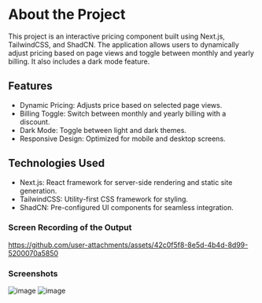 
# About the Project
This project is an interactive pricing component built using Next.js, TailwindCSS, and ShadCN. The application allows users to dynamically adjust pricing based on page views and toggle between monthly and yearly billing. It also includes a dark mode feature.
## Features
- Dynamic Pricing: Adjusts price based on selected page views.
- Billing Toggle: Switch between monthly and yearly billing with a discount.
- Dark Mode: Toggle between light and dark themes.
- Responsive Design: Optimized for mobile and desktop screens.
## Technologies Used
- Next.js: React framework for server-side rendering and static site generation.
- TailwindCSS: Utility-first CSS framework for styling.
- ShadCN: Pre-configured UI components for seamless integration.
### Screen Recording of the Output
https://github.com/user-attachments/assets/42c0f5f8-8e5d-4b4d-8d99-5200070a5850
### Screenshots
![image](https://github.com/user-attachments/assets/51517a8c-68b9-45c5-9476-d834984f0bff)
![image](https://github.com/user-attachments/assets/285ece8a-a8a8-41b2-88a2-eb322b7826c2)





